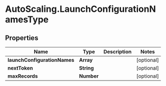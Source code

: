 # AutoScaling.LaunchConfigurationNamesType

## Properties

Name | Type | Description | Notes
------------ | ------------- | ------------- | -------------
**launchConfigurationNames** | **Array** |  | [optional] 
**nextToken** | **String** |  | [optional] 
**maxRecords** | **Number** |  | [optional] 


